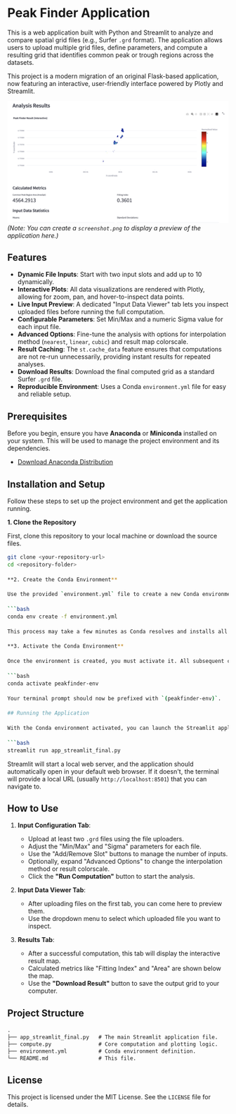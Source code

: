 # Peak Finder Application

This is a web application built with Python and Streamlit to analyze and compare spatial grid files (e.g., Surfer `.grd` format). The application allows users to upload multiple grid files, define parameters, and compute a resulting grid that identifies common peak or trough regions across the datasets.

This project is a modern migration of an original Flask-based application, now featuring an interactive, user-friendly interface powered by Plotly and Streamlit.

![Application Screenshot](screenshot.png)
*(Note: You can create a `screenshot.png` to display a preview of the application here.)*

## Features

-   **Dynamic File Inputs**: Start with two input slots and add up to 10 dynamically.
-   **Interactive Plots**: All data visualizations are rendered with Plotly, allowing for zoom, pan, and hover-to-inspect data points.
-   **Live Input Preview**: A dedicated "Input Data Viewer" tab lets you inspect uploaded files before running the full computation.
-   **Configurable Parameters**: Set Min/Max and a numeric Sigma value for each input file.
-   **Advanced Options**: Fine-tune the analysis with options for interpolation method (`nearest`, `linear`, `cubic`) and result map colorscale.
-   **Result Caching**: The `st.cache_data` feature ensures that computations are not re-run unnecessarily, providing instant results for repeated analyses.
-   **Download Results**: Download the final computed grid as a standard Surfer `.grd` file.
-   **Reproducible Environment**: Uses a Conda `environment.yml` file for easy and reliable setup.

## Prerequisites

Before you begin, ensure you have **Anaconda** or **Miniconda** installed on your system. This will be used to manage the project environment and its dependencies.

-   [Download Anaconda Distribution](https://www.anaconda.com/products/distribution)

## Installation and Setup

Follow these steps to set up the project environment and get the application running.

**1. Clone the Repository**

First, clone this repository to your local machine or download the source files.

```bash
git clone <your-repository-url>
cd <repository-folder>

**2. Create the Conda Environment**

Use the provided `environment.yml` file to create a new Conda environment with all the necessary dependencies. This command will create an environment named `peakfinder-env`.

```bash
conda env create -f environment.yml

This process may take a few minutes as Conda resolves and installs all the packages.

**3. Activate the Conda Environment**

Once the environment is created, you must activate it. All subsequent commands should be run inside this environment.

```bash
conda activate peakfinder-env

Your terminal prompt should now be prefixed with `(peakfinder-env)`.

## Running the Application

With the Conda environment activated, you can launch the Streamlit application with a single command:

```bash
streamlit run app_streamlit_final.py
```

Streamlit will start a local web server, and the application should automatically open in your default web browser. If it doesn't, the terminal will provide a local URL (usually `http://localhost:8501`) that you can navigate to.

## How to Use

1.  **Input Configuration Tab**:
    -   Upload at least two `.grd` files using the file uploaders.
    -   Adjust the "Min/Max" and "Sigma" parameters for each file.
    -   Use the "Add/Remove Slot" buttons to manage the number of inputs.
    -   Optionally, expand "Advanced Options" to change the interpolation method or result colorscale.
    -   Click the **"Run Computation"** button to start the analysis.

2.  **Input Data Viewer Tab**:
    -   After uploading files on the first tab, you can come here to preview them.
    -   Use the dropdown menu to select which uploaded file you want to inspect.

3.  **Results Tab**:
    -   After a successful computation, this tab will display the interactive result map.
    -   Calculated metrics like "Fitting Index" and "Area" are shown below the map.
    -   Use the **"Download Result"** button to save the output grid to your computer.

## Project Structure

```
.
├── app_streamlit_final.py   # The main Streamlit application file.
├── compute.py               # Core computation and plotting logic.
├── environment.yml          # Conda environment definition.
└── README.md                # This file.
```

## License

This project is licensed under the MIT License. See the `LICENSE` file for details.


